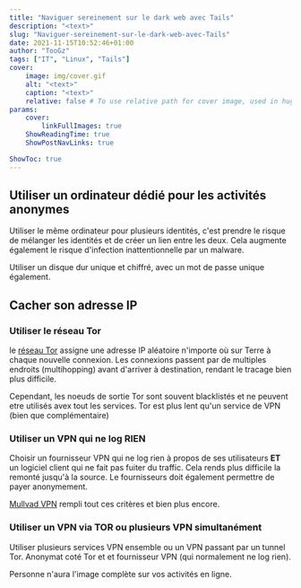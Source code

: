 ```yaml
---
title: "Naviguer sereinement sur le dark web avec Tails"
description: "<text>"
slug: "Naviguer-sereinement-sur-le-dark-web-avec-Tails"
date: 2021-11-15T10:52:46+01:00
author: "TooGz"
tags: ["IT", "Linux", "Tails"]
cover:
    image: img/cover.gif
    alt: "<text>"
    caption: "<text>"
    relative: false # To use relative path for cover image, used in hugo Page-bundles
params:
    cover:
        linkFullImages: true
    ShowReadingTime: true
    ShowPostNavLinks: true

ShowToc: true
---
```


## Utiliser un ordinateur dédié pour les activités anonymes

Utiliser le même ordinateur pour plusieurs identités, c'est prendre le risque de mélanger les identités et de créer un lien entre les deux. Cela augmente également le risque d'infection inattentionnelle par un malware.

Utiliser un disque dur unique et chiffré, avec un mot de passe unique également.

## Cacher son adresse IP

### Utiliser le réseau Tor

le [réseau Tor][tor] assigne une adresse IP aléatoire n'importe où sur Terre à chaque nouvelle connexion. Les connexions passent par de multiples endroits (multihopping) avant d'arriver à destination, rendant le tracage bien plus difficile.

Cependant, les noeuds de sortie Tor sont souvent blacklistés et ne peuvent etre utilisés avex tout les services. Tor est plus lent qu'un service de VPN (bien que complémentaire)

### Utiliser un VPN qui ne log RIEN

Choisir un fournisseur VPN qui ne log rien à propos de ses utilisateurs **ET** un logiciel client qui ne fait pas fuiter du traffic. Cela rends plus difficile la remonté jusqu'à la source. Le fournisseurs doit également permettre de payer anonymement.

[Mullvad VPN][mullvad] rempli tout ces critères et bien plus encore.

### Utiliser un VPN via TOR ou plusieurs VPN simultanément

Utiliser plusieurs services VPN ensemble ou un VPN passant par un tunnel Tor. Anonymat coté Tor et et fournisseur VPN (qui normalement ne log rien).

Personne n'aura l'image complète sur vos activités en ligne.





[tor]:https://www.torproject.org "Site du projet Tor"
[mullvad]:https://mullvad.net/fr/ "Site du VPN Mullvad"